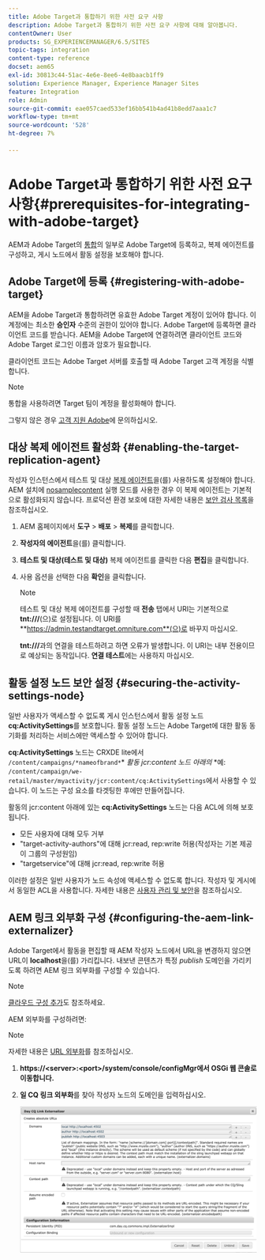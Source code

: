 ```yaml
---
title: Adobe Target과 통합하기 위한 사전 요구 사항
description: Adobe Target과 통합하기 위한 사전 요구 사항에 대해 알아봅니다.
contentOwner: User
products: SG_EXPERIENCEMANAGER/6.5/SITES
topic-tags: integration
content-type: reference
docset: aem65
exl-id: 30813c44-51ac-4e6e-8ee6-4e8baacb1ff9
solution: Experience Manager, Experience Manager Sites
feature: Integration
role: Admin
source-git-commit: eae057caed533ef16bb541b4ad41b8edd7aaa1c7
workflow-type: tm+mt
source-wordcount: '528'
ht-degree: 7%

---
```


# Adobe Target과 통합하기 위한 사전 요구 사항{#prerequisites-for-integrating-with-adobe-target}

AEM과 Adobe Target의 [통합](/help/sites-administering/target.md)의 일부로 Adobe Target에 등록하고, 복제 에이전트를 구성하고, 게시 노드에서 활동 설정을 보호해야 합니다.

## Adobe Target에 등록 {#registering-with-adobe-target}

AEM을 Adobe Target과 통합하려면 유효한 Adobe Target 계정이 있어야 합니다. 이 계정에는 최소한 **승인자** 수준의 권한이 있어야 합니다. Adobe Target에 등록하면 클라이언트 코드를 받습니다. AEM을 Adobe Target에 연결하려면 클라이언트 코드와 Adobe Target 로그인 이름과 암호가 필요합니다.

클라이언트 코드는 Adobe Target 서버를 호출할 때 Adobe Target 고객 계정을 식별합니다.

>[!NOTE]
>
>통합을 사용하려면 Target 팀이 계정을 활성화해야 합니다.
>
>그렇지 않은 경우 [고객 지원 Adobe](https://experienceleague.adobe.com/docs/target/using/cmp-resources-and-contact-information.html)에 문의하십시오.

## 대상 복제 에이전트 활성화 {#enabling-the-target-replication-agent}

작성자 인스턴스에서 테스트 및 대상 [복제 에이전트](/help/sites-deploying/replication.md)을(를) 사용하도록 설정해야 합니다. AEM 설치에 [nosamplecontent](/help/sites-deploying/configure-runmodes.md#using-samplecontent-and-nosamplecontent) 실행 모드를 사용한 경우 이 복제 에이전트는 기본적으로 활성화되지 않습니다. 프로덕션 환경 보호에 대한 자세한 내용은 [보안 검사 목록](/help/sites-administering/security-checklist.md)을 참조하십시오.

1. AEM 홈페이지에서 **도구** > **배포** > **복제**&#x200B;를 클릭합니다.
1. **작성자의 에이전트**&#x200B;을(를) 클릭합니다.
1. **테스트 및 대상(테스트 및 대상)** 복제 에이전트를 클릭한 다음 **편집**&#x200B;을 클릭합니다.
1. 사용 옵션을 선택한 다음 **확인**&#x200B;을 클릭합니다.

   >[!NOTE]
   >
   >테스트 및 대상 복제 에이전트를 구성할 때 **전송** 탭에서 URI는 기본적으로 **tnt:///**(으)로 설정됩니다. 이 URI를 **https://admin.testandtarget.omniture.com**(으)로 바꾸지 마십시오.
   >
   >**tnt:///**&#x200B;과의 연결을 테스트하려고 하면 오류가 발생합니다. 이 URI는 내부 전용이므로 예상되는 동작입니다. **연결 테스트**&#x200B;에는 사용하지 마십시오.

## 활동 설정 노드 보안 설정 {#securing-the-activity-settings-node}

일반 사용자가 액세스할 수 없도록 게시 인스턴스에서 활동 설정 노드 **cq:ActivitySettings**&#x200B;를 보호합니다. 활동 설정 노드는 Adobe Target에 대한 활동 동기화를 처리하는 서비스에만 액세스할 수 있어야 합니다.

**cq:ActivitySettings** 노드는 CRXDE lite에서 `/content/campaigns/*nameofbrand*`* *활동 jcr:content 노드 아래의* *예: `/content/campaign/we-retail/master/myactivity/jcr:content/cq:ActivitySettings`에서 사용할 수 있습니다. 이 노드는 구성 요소를 타겟팅한 후에만 만들어집니다.

활동의 jcr:content 아래에 있는 **cq:ActivitySettings** 노드는 다음 ACL에 의해 보호됩니다.

* 모든 사용자에 대해 모두 거부
* &quot;target-activity-authors&quot;에 대해 jcr:read, rep:write 허용(작성자는 기본 제공 이 그룹의 구성원임)
* &quot;targetservice&quot;에 대해 jcr:read, rep:write 허용

이러한 설정은 일반 사용자가 노드 속성에 액세스할 수 없도록 합니다. 작성자 및 게시에서 동일한 ACL을 사용합니다. 자세한 내용은 [사용자 관리 및 보안](/help/sites-administering/security.md)을 참조하십시오.

## AEM 링크 외부화 구성 {#configuring-the-aem-link-externalizer}

Adobe Target에서 활동을 편집할 때 AEM 작성자 노드에서 URL을 변경하지 않으면 URL이 **localhost**&#x200B;을(를) 가리킵니다. 내보낸 콘텐츠가 특정 *publish* 도메인을 가리키도록 하려면 AEM 링크 외부화를 구성할 수 있습니다.

>[!NOTE]
>
>[클라우드 구성 추가](/help/sites-administering/experience-fragments-target.md#add-the-cloud-configuration)도 참조하세요.

AEM 외부화를 구성하려면:

>[!NOTE]
>
>자세한 내용은 [URL 외부화](/help/sites-developing/externalizer.md)를 참조하십시오.

1. **https://&lt;server>:&lt;port>/system/console/configMgr에서 OSGi 웹 콘솔로 이동합니다.**
1. **일 CQ 링크 외부화**&#x200B;를 찾아 작성자 노드의 도메인을 입력하십시오.

   ![일 CQ 링크 외부화](assets/aem-externalizer-01.png)

